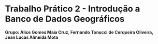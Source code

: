 # Trabalho Prático 2 - Introdução a Banco de Dados Geográficos

**Grupo: Alice Gomes Maia Cruz, Fernando Tonucci de Cerqueira Oliveira, Jean Lucas Almeida Mota**